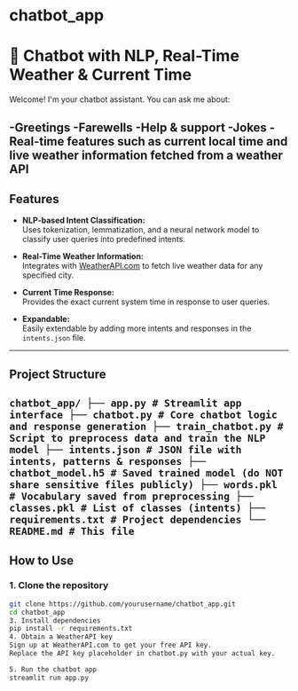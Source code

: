 # chatbot_app
# 🤖 Chatbot with NLP, Real-Time Weather & Current Time

Welcome! I'm your chatbot assistant.
You can ask me about:

-Greetings
-Farewells
-Help & support
-Jokes
-Real-time features such as **current local time** and **live weather information** fetched from a weather API
---

## Features

- **NLP-based Intent Classification:**  
  Uses tokenization, lemmatization, and a neural network model to classify user queries into predefined intents.

- **Real-Time Weather Information:**  
  Integrates with [WeatherAPI.com](https://www.weatherapi.com/) to fetch live weather data for any specified city.

- **Current Time Response:**  
  Provides the exact current system time in response to user queries.

- **Expandable:**  
  Easily extendable by adding more intents and responses in the `intents.json` file.

---

## Project Structure

```chatbot_app/ ├── app.py # Streamlit app interface ├── chatbot.py # Core chatbot logic and response generation ├── train_chatbot.py # Script to preprocess data and train the NLP model ├── intents.json # JSON file with intents, patterns & responses ├── chatbot_model.h5 # Saved trained model (do NOT share sensitive files publicly) ├── words.pkl # Vocabulary saved from preprocessing ├── classes.pkl # List of classes (intents) ├── requirements.txt # Project dependencies └── README.md # This file ```
---

## How to Use

### 1. Clone the repository

```bash
git clone https://github.com/yourusername/chatbot_app.git
cd chatbot_app
3. Install dependencies
pip install -r requirements.txt
4. Obtain a WeatherAPI key
Sign up at WeatherAPI.com to get your free API key.
Replace the API key placeholder in chatbot.py with your actual key.

5. Run the chatbot app
streamlit run app.py
